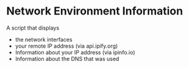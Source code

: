 # Network Environment Information

A script that displays

* the network interfaces
* your remote IP address (via api.ipify.org)
* Information about your IP address (via ipinfo.io)
* Information about the DNS that was used
